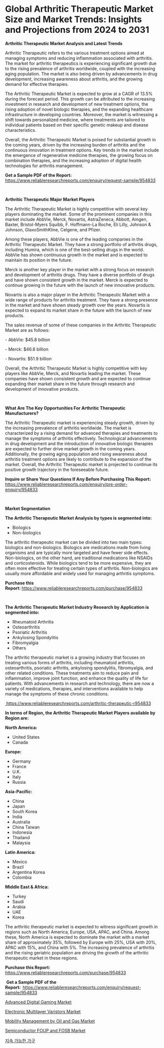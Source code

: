 <p><h1>Global Arthritic Therapeutic Market Size and Market Trends: Insights and Projections from 2024 to 2031</h1></p><p><strong>Arthritic Therapeutic Market Analysis and Latest Trends</strong></p>
<p><p>Arthritic Therapeutic refers to the various treatment options aimed at managing symptoms and reducing inflammation associated with arthritis. The market for arthritic therapeutics is experiencing significant growth due to the rising prevalence of arthritis worldwide, coupled with the increasing aging population. The market is also being driven by advancements in drug development, increasing awareness about arthritis, and the growing demand for effective therapies.</p><p>The Arthritic Therapeutic Market is expected to grow at a CAGR of 13.5% during the forecast period. This growth can be attributed to the increasing investment in research and development of new treatment options, the rising adoption of novel biologic therapies, and the expanding healthcare infrastructure in developing countries. Moreover, the market is witnessing a shift towards personalized medicine, where treatments are tailored to individual patients based on their specific genetic makeup and disease characteristics.</p><p>Overall, the Arthritic Therapeutic Market is poised for substantial growth in the coming years, driven by the increasing burden of arthritis and the continuous innovation in treatment options. Key trends in the market include the emergence of regenerative medicine therapies, the growing focus on combination therapies, and the increasing adoption of digital health technologies for arthritis management.</p></p>
<p><strong>Get a Sample PDF of the Report:&nbsp;</strong> <a href="https://www.reliableresearchreports.com/enquiry/request-sample/954833">https://www.reliableresearchreports.com/enquiry/request-sample/954833</a></p>
<p>&nbsp;</p>
<p><strong>Arthritic Therapeutic Major Market Players</strong></p>
<p><p>The Arthritic Therapeutic Market is highly competitive with several key players dominating the market. Some of the prominent companies in this market include AbbVie, Merck, Novartis, AstraZeneca, Abbott, Amgen, Baxter, Bristol-Myers Squibb, F. Hoffmann-La Roche, Eli Lilly, Johnson & Johnson, GlaxoSmithKline, Celgene, and Pfizer.</p><p>Among these players, AbbVie is one of the leading companies in the Arthritic Therapeutic Market. They have a strong portfolio of arthritis drugs, including Humira, which is one of the best-selling drugs in the world. AbbVie has shown continuous growth in the market and is expected to maintain its position in the future.</p><p>Merck is another key player in the market with a strong focus on research and development of arthritis drugs. They have a diverse portfolio of drugs and have shown consistent growth in the market. Merck is expected to continue growing in the future with the launch of new innovative products.</p><p>Novartis is also a major player in the Arthritic Therapeutic Market with a wide range of products for arthritis treatment. They have a strong presence in the market and have shown steady growth over the years. Novartis is expected to expand its market share in the future with the launch of new products.</p><p>The sales revenue of some of these companies in the Arthritic Therapeutic Market are as follows:</p><p>- AbbVie: $45.8 billion</p><p>- Merck: $46.8 billion</p><p>- Novartis: $51.9 billion</p><p>Overall, the Arthritic Therapeutic Market is highly competitive with key players like AbbVie, Merck, and Novartis leading the market. These companies have shown consistent growth and are expected to continue expanding their market share in the future through research and development of innovative products.</p></p>
<p>&nbsp;</p>
<p><strong>What Are The Key Opportunities For Arthritic Therapeutic Manufacturers?</strong></p>
<p><p>The Arthritic Therapeutic market is experiencing steady growth, driven by the increasing prevalence of arthritis worldwide. The market is characterized by a rising demand for advanced therapies and treatments to manage the symptoms of arthritis effectively. Technological advancements in drug development and the introduction of innovative biologic therapies are expected to further drive market growth in the coming years. Additionally, the growing aging population and rising awareness about arthritis treatment options are likely to contribute to the expansion of the market. Overall, the Arthritic Therapeutic market is projected to continue its positive growth trajectory in the foreseeable future.</p></p>
<p><strong>Inquire or Share Your Questions If Any Before Purchasing This Report:</strong> <a href="https://www.reliableresearchreports.com/enquiry/pre-order-enquiry/954833">https://www.reliableresearchreports.com/enquiry/pre-order-enquiry/954833</a></p>
<p>&nbsp;</p>
<p><strong>Market Segmentation</strong></p>
<p><strong>The Arthritic Therapeutic Market Analysis by types is segmented into:</strong></p>
<p><ul><li>Biologics</li><li>Non-biologics</li></ul></p>
<p><p>The arthritic therapeutic market can be divided into two main types: biologics and non-biologics. Biologics are medications made from living organisms and are typically more targeted and have fewer side effects. Non-biologics, on the other hand, are traditional medications like NSAIDs and corticosteroids. While biologics tend to be more expensive, they are often more effective for treating certain types of arthritis. Non-biologics are usually more affordable and widely used for managing arthritis symptoms.</p></p>
<p><strong>Purchase this Report:&nbsp;</strong><a href="https://www.reliableresearchreports.com/purchase/954833">https://www.reliableresearchreports.com/purchase/954833</a></p>
<p>&nbsp;</p>
<p><strong>The Arthritic Therapeutic Market Industry Research by Application is segmented into:</strong></p>
<p><ul><li>Rheumatoid Arthritis</li><li>Osteoarthritis</li><li>Psoriatic Arthritis</li><li>Ankylosing Spondylitis</li><li>Fibromyalgia</li><li>Others</li></ul></p>
<p><p>The arthritic therapeutic market is a growing industry that focuses on treating various forms of arthritis, including rheumatoid arthritis, osteoarthritis, psoriatic arthritis, ankylosing spondylitis, fibromyalgia, and other related conditions. These treatments aim to reduce pain and inflammation, improve joint function, and enhance the quality of life for patients. With advancements in research and technology, there are now a variety of medications, therapies, and interventions available to help manage the symptoms of these chronic conditions.</p></p>
<p><a href="https://www.reliableresearchreports.com/arthritic-therapeutic-r954833">&nbsp;https://www.reliableresearchreports.com/arthritic-therapeutic-r954833</a></p>
<p><strong>In terms of Region, the Arthritic Therapeutic Market Players available by Region are:</strong></p>
<p>
    <p> <strong> North America: </strong>
        <ul>
            <li>United States</li>
            <li>Canada</li>
        </ul>
        </p> 
    <p> <strong> Europe: </strong>
        <ul>
            <li>Germany</li>
            <li>France</li>
            <li>U.K.</li>
            <li>Italy</li>
            <li>Russia</li>
        </ul>
        </p> 
    <p> <strong> Asia-Pacific: </strong>
        <ul>
            <li>China</li>
            <li>Japan</li>
            <li>South Korea</li>
            <li>India</li>
            <li>Australia</li>
            <li>China Taiwan</li>
            <li>Indonesia</li>
            <li>Thailand</li>
            <li>Malaysia</li>
        </ul>
        </p> 
    <p> <strong> Latin America: </strong>
        <ul>
            <li>Mexico</li>
            <li>Brazil</li>
            <li>Argentina Korea</li>
            <li>Colombia</li>
        </ul>
        </p> 
    <p> <strong> Middle East & Africa: </strong>
        <ul>
            <li>Turkey</li>
            <li>Saudi</li>
            <li>Arabia</li>
            <li>UAE</li>
            <li>Korea</li>
        </ul>
    </p>
    </p>
<p><p>The arthritic therapeutic market is expected to witness significant growth in regions such as North America, Europe, USA, APAC, and China. Among these, North America is expected to dominate the market with a market share of approximately 35%, followed by Europe with 25%, USA with 20%, APAC with 15%, and China with 5%. The increasing prevalence of arthritis and the rising geriatric population are driving the growth of the arthritic therapeutic market in these regions.</p></p>
<p><strong>Purchase this Report: </strong><a href="https://www.reliableresearchreports.com/purchase/954833">https://www.reliableresearchreports.com/purchase/954833</a></p>
<p>&nbsp;<strong>Get a Sample PDF of the Report:&nbsp;&nbsp;</strong><a href="https://www.reliableresearchreports.com/enquiry/request-sample/954833">https://www.reliableresearchreports.com/enquiry/request-sample/954833</a></p>
<p><strong></strong></p>
<p><p><a href="https://github.com/seekum/Market-Research-Report-List-2/blob/main/advanced-digital-gaming-market.md">Advanced Digital Gaming Market</a></p><p><a href="https://www.linkedin.com/pulse/electronic-multilayer-varistors-market-analysis-its-3caje">Electronic Multilayer Varistors Market</a></p><p><a href="https://github.com/timeliteaut/Market-Research-Report-List-2/blob/main/mobility-management-by-oil-and-gas-market.md">Mobility Management by Oil and Gas Market</a></p><p><a href="https://www.linkedin.com/pulse/semiconductor-foup-fosb-market-outlook-industry-overview-a75kc">Semiconductor FOUP and FOSB Market</a></p><p><a href="https://github.com/durgin521/Market-Research-Report-List-1/blob/main/437182554586.md">지속 가능한 가구</a></p></p>